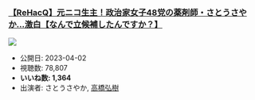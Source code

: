### [【ReHacQ】元ニコ生主！政治家女子48党の薬剤師・さとうさやか…激白【なんで立候補したんですか？】](https://www.youtube.com/watch?v=fR_OYX3s2a8)
[![](https://img.youtube.com/vi/fR_OYX3s2a8/sddefault.jpg)](https://www.youtube.com/watch?v=fR_OYX3s2a8)
-   公開日: 2023-04-02
-   視聴数: 78,807
-   **いいね数: 1,364**
-   出演者: さとうさやか, [高橋弘樹](/rehacq_fan/people/高橋弘樹 "wikilink")

